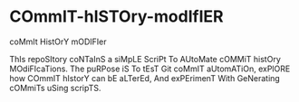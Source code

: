 # COmmIT-hISTOry-modIfIER
coMmIt HistOrY mODIFIer

ThIs repoSItory coNTaInS a siMpLE ScriPt To AUtoMate cOMMiT histOry MOdiFIcaTions. The puRPose iS To tEsT Git coMmIT aUtomATiOn, exPlORE how COmmIT hIstorY can bE aLTerEd, And exPErimenT With GeNerating cOMmiTs uSing scripTS.

